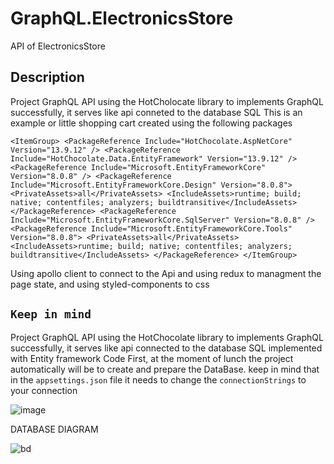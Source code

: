 # GraphQL.ElectronicsStore

API of ElectronicsStore

## Description

Project GraphQL API using the HotCholocate library to implements GraphQL successfully, it serves like api conneted to the database SQL
This is an example or little shopping cart created using the following packages

`
  <ItemGroup>
    <PackageReference Include="HotChocolate.AspNetCore" Version="13.9.12" />
    <PackageReference Include="HotChocolate.Data.EntityFramework" Version="13.9.12" />
    <PackageReference Include="Microsoft.EntityFrameworkCore" Version="8.0.8" />
    <PackageReference Include="Microsoft.EntityFrameworkCore.Design" Version="8.0.8">
      <PrivateAssets>all</PrivateAssets>
      <IncludeAssets>runtime; build; native; contentfiles; analyzers; buildtransitive</IncludeAssets>
    </PackageReference>
    <PackageReference Include="Microsoft.EntityFrameworkCore.SqlServer" Version="8.0.8" />
    <PackageReference Include="Microsoft.EntityFrameworkCore.Tools" Version="8.0.8">
      <PrivateAssets>all</PrivateAssets>
      <IncludeAssets>runtime; build; native; contentfiles; analyzers; buildtransitive</IncludeAssets>
    </PackageReference>
  </ItemGroup>
`

Using apollo client to connect to the Api and using redux to managment the page state, and using styled-components to css 

## `Keep in mind`

Project GraphQL API using the HotChocolate library to implements GraphQL successfully, it serves like api connected to the database SQL implemented with Entity framework Code First, at the moment of lunch the project automatically will be to create and prepare the DataBase.
keep in mind that in the `appsettings.json` file it needs to change the `connectionStrings` to your connection

![image](https://github.com/user-attachments/assets/1925714e-ffe6-46dc-90e1-36ea1355ae0b)

DATABASE DIAGRAM

![bd](https://github.com/user-attachments/assets/0dbffd2d-f437-4472-8bde-e7f1334a20dc)


